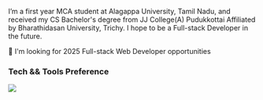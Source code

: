 I’m a first year MCA   student at Alagappa University, Tamil Nadu, and received my CS Bachelor's degree from JJ College(A) Pudukkottai Affiliated by Bharathidasan University, Trichy. I hope to be a Full-stack Developer in the future.

🤔 I'm looking for 2025 Full-stack Web Developer opportunities

<h3>Tech && Tools Preference</h3> 
<img src="https://skillicons.dev/icons?i=html,css,js,java,py,c,cpp,nodejs,mysql,mongodb,react,django,selenium,git,,linux,github,aws" style="max-width: 100%;">

 

<!---
Manikandan0328/Manikandan0328 is a ✨ special ✨ repository because its `README.md` (this file) appears on your GitHub profile.
You can click the Preview link to take a look at your changes.
--->
